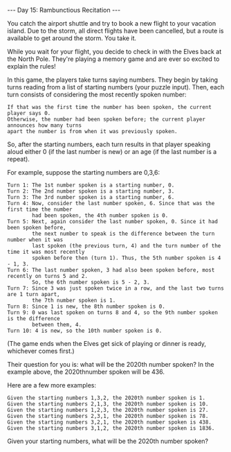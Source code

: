 
--- Day 15: Rambunctious Recitation ---

You catch the airport shuttle and try to book a new flight to your vacation island. Due to
the storm, all direct flights have been cancelled, but a route is available to get around the
storm. You take it.

While you wait for your flight, you decide to check in with the Elves back at the North Pole.
They're playing a memory game and are ever so excited to explain the rules!

In this game, the players take turns saying numbers. They begin by taking turns reading
from a list of starting numbers (your puzzle input). Then, each turn consists of considering
the most recently spoken number:

    If that was the first time the number has been spoken, the current player says 0.
    Otherwise, the number had been spoken before; the current player announces how many turns
    apart the number is from when it was previously spoken.

So, after the starting numbers, each turn results in that player speaking aloud either
0 (if the last number is new) or an age (if the last number is a repeat).

For example, suppose the starting numbers are 0,3,6:

    Turn 1: The 1st number spoken is a starting number, 0.
    Turn 2: The 2nd number spoken is a starting number, 3.
    Turn 3: The 3rd number spoken is a starting number, 6.
    Turn 4: Now, consider the last number spoken, 6. Since that was the first time the number
            had been spoken, the 4th number spoken is 0.
    Turn 5: Next, again consider the last number spoken, 0. Since it had been spoken before,
            the next number to speak is the difference between the turn number when it was
            last spoken (the previous turn, 4) and the turn number of the time it was most recently
            spoken before then (turn 1). Thus, the 5th number spoken is 4 - 1, 3.
    Turn 6: The last number spoken, 3 had also been spoken before, most recently on turns 5 and 2.
            So, the 6th number spoken is 5 - 2, 3.
    Turn 7: Since 3 was just spoken twice in a row, and the last two turns are 1 turn apart,
            the 7th number spoken is 1.
    Turn 8: Since 1 is new, the 8th number spoken is 0.
    Turn 9: 0 was last spoken on turns 8 and 4, so the 9th number spoken is the difference
            between them, 4.
    Turn 10: 4 is new, so the 10th number spoken is 0.

(The game ends when the Elves get sick of playing or dinner is ready, whichever comes first.)

Their question for you is:
what will be the 2020th number spoken? In the example above, the 2020thnumber spoken will be 436.

Here are a few more examples:

    Given the starting numbers 1,3,2, the 2020th number spoken is 1.
    Given the starting numbers 2,1,3, the 2020th number spoken is 10.
    Given the starting numbers 1,2,3, the 2020th number spoken is 27.
    Given the starting numbers 2,3,1, the 2020th number spoken is 78.
    Given the starting numbers 3,2,1, the 2020th number spoken is 438.
    Given the starting numbers 3,1,2, the 2020th number spoken is 1836.

Given your starting numbers, what will be the 2020th number spoken?
